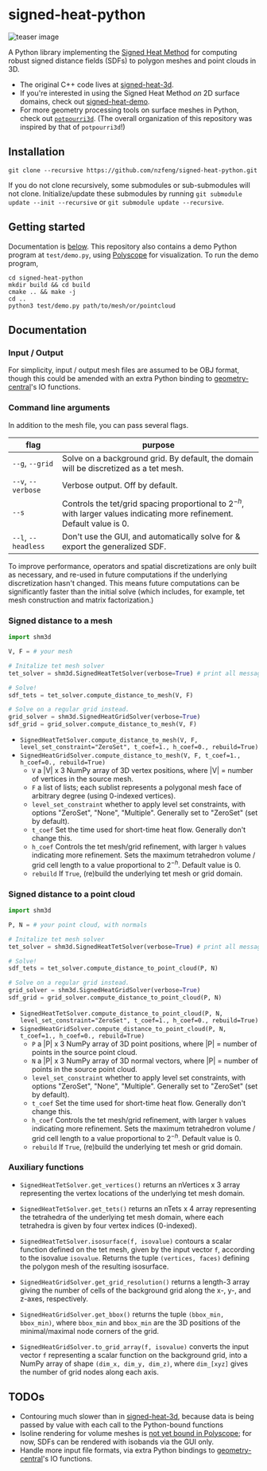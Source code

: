 # signed-heat-python

![teaser image](deps/signed-heat-3d/media/teaser.png)

A Python library implementing the [Signed Heat Method](https://nzfeng.github.io/research/SignedHeatMethod/index.html) for computing robust signed distance fields (SDFs) to polygon meshes and point clouds in 3D.

* The original C++ code lives at [signed-heat-3d](https://github.com/nzfeng/signed-heat-3d).
* If you're interested in using the Signed Heat Method *on* 2D surface domains, check out [signed-heat-demo](https://github.com/nzfeng/signed-heat-demo).
* For more geometry processing tools on surface meshes in Python, check out [`potpourri3d`](https://github.com/nmwsharp/potpourri3d). (The overall organization of this repository was inspired by that of `potpourri3d`!)

## Installation

```
git clone --recursive https://github.com/nzfeng/signed-heat-python.git
```

If you do not clone recursively, some submodules or sub-submodules will not clone. Initialize/update these submodules by running `git submodule update --init --recursive` or `git submodule update --recursive`.

## Getting started

Documentation is [below](#documentation). This repository also contains a demo Python program at `test/demo.py`, using [Polyscope](https://github.com/nmwsharp/polyscope-py) for visualization. To run the demo program, 

```
cd signed-heat-python
mkdir build && cd build
cmake .. && make -j
cd ..
python3 test/demo.py path/to/mesh/or/pointcloud
```

## Documentation

### Input / Output

For simplicity, input / output mesh files are assumed to be OBJ format, though this could be amended with an extra Python binding to [geometry-central](https://geometry-central.net/)'s IO functions.

### Command line arguments

In addition to the mesh file, you can pass several flags.

|flag | purpose|
| ------------- |-------------|
|`--g`, `--grid`| Solve on a background grid. By default, the domain will be discretized as a tet mesh. |
|`--v`, `--verbose`| Verbose output. Off by default.|
|`--s`| Controls the tet/grid spacing proportional to $2^{-h}$, with larger values indicating more refinement. Default value is 0.|
|`--l`, `--headless`| Don't use the GUI, and automatically solve for & export the generalized SDF.|

To improve performance, operators and spatial discretizations are only built as necessary, and re-used in future computations if the underlying discretization hasn't changed. This means future computations can be significantly faster than the initial solve (which includes, for example, tet mesh construction and matrix factorization.)

### Signed distance to a mesh

```python
import shm3d

V, F = # your mesh

# Initalize tet mesh solver
tet_solver = shm3d.SignedHeatTetSolver(verbose=True) # print all messages

# Solve!
sdf_tets = tet_solver.compute_distance_to_mesh(V, F)

# Solve on a regular grid instead.
grid_solver = shm3d.SignedHeatGridSolver(verbose=True)
sdf_grid = grid_solver.compute_distance_to_mesh(V, F)

```

- `SignedHeatTetSolver.compute_distance_to_mesh(V, F, level_set_constraint="ZeroSet", t_coef=1., h_coef=0., rebuild=True)`
- `SignedHeatGridSolver.compute_distance_to_mesh(V, F, t_coef=1., h_coef=0., rebuild=True)`
  - `V` a |V| x 3 NumPy array of 3D vertex positions, where |V| = number of vertices in the source mesh.
  - `F` a list of lists; each sublist represents a polygonal mesh face of arbitrary degree (using 0-indexed vertices).
  - `level_set_constraint` whether to apply level set constraints, with options "ZeroSet", "None", "Multiple". Generally set to "ZeroSet" (set by default).
  - `t_coef` Set the time used for short-time heat flow. Generally don't change this.
  - `h_coef` Controls the tet mesh/grid refinement, with larger `h` values indicating more refinement. Sets the maximum tetrahedron volume / grid cell length to a value proportional to $2^{-h}$. Default value is 0.
  - `rebuild` If `True`, (re)build the underlying tet mesh or grid domain.

### Signed distance to a point cloud

```python
import shm3d

P, N = # your point cloud, with normals

# Initalize tet mesh solver
tet_solver = shm3d.SignedHeatTetSolver(verbose=True) # print all messages

# Solve!
sdf_tets = tet_solver.compute_distance_to_point_cloud(P, N)

# Solve on a regular grid instead.
grid_solver = shm3d.SignedHeatGridSolver(verbose=True)
sdf_grid = grid_solver.compute_distance_to_point_cloud(P, N)

```

- `SignedHeatTetSolver.compute_distance_to_point_cloud(P, N, level_set_constraint="ZeroSet", t_coef=1., h_coef=0., rebuild=True)`
- `SignedHeatGridSolver.compute_distance_to_point_cloud(P, N, t_coef=1., h_coef=0., rebuild=True)`
  - `P` a |P| x 3 NumPy array of 3D point positions, where |P| = number of points in the source point cloud.
  - `N` a |P| x 3 NumPy array of 3D normal vectors, where |P| = number of points in the source point cloud.
  - `level_set_constraint` whether to apply level set constraints, with options "ZeroSet", "None", "Multiple". Generally set to "ZeroSet" (set by default).
  - `t_coef` Set the time used for short-time heat flow. Generally don't change this.
  - `h_coef` Controls the tet mesh/grid refinement, with larger `h` values indicating more refinement. Sets the maximum tetrahedron volume / grid cell length to a value proportional to $2^{-h}$. Default value is 0.
  - `rebuild` If `True`, (re)build the underlying tet mesh or grid domain.

### Auxiliary functions

- `SignedHeatTetSolver.get_vertices()` returns an nVertices x 3 array representing the vertex locations of the underlying tet mesh domain.
- `SignedHeatTetSolver.get_tets()` returns an nTets x 4 array representing the tetrahedra of the underlying tet mesh domain, where each tetrahedra is given by four vertex indices (0-indexed).
- `SignedHeatTetSolver.isosurface(f, isovalue)` contours a scalar function defined on the tet mesh, given by the input vector `f`, according to the isovalue `isovalue`. Returns the tuple `(vertices, faces)` defining the polygon mesh of the resulting isosurface.

- `SignedHeatGridSolver.get_grid_resolution()` returns a length-3 array giving the number of cells of the background grid along the x-, y-, and z-axes, respectively.
- `SignedHeatGridSolver.get_bbox()` returns the tuple `(bbox_min, bbox_min)`, where `bbox_min` and `bbox_min` are the 3D positions of the minimal/maximal node corners of the grid.
- `SignedHeatGridSolver.to_grid_array(f, isovalue)`  converts the input vector `f` representing a scalar function on the background grid, into a NumPy array of shape `(dim_x, dim_y, dim_z)`, where `dim_[xyz]` gives the number of grid nodes along each axis.

## TODOs

* Contouring much slower than in [signed-heat-3d](https://github.com/nzfeng/signed-heat-3d), because data is being passed by value with each call to the Python-bound functions
* Isoline rendering for volume meshes is [not yet bound in Polyscope](https://github.com/nmwsharp/polyscope-py/issues/36); for now, SDFs can be rendered with isobands via the GUI only.
* Handle more input file formats, via extra Python bindings to [geometry-central](https://geometry-central.net/)'s IO functions.
